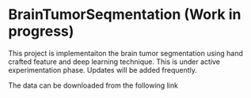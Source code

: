 # BrainTumorSeqmentation (Work in progress)
This project is implementaiton the brain tumor segmentation using hand crafted feature and deep learning technique. 
This is under active experimentation phase. 
Updates will be added frequently. 

The data can be downloaded from the following link 

